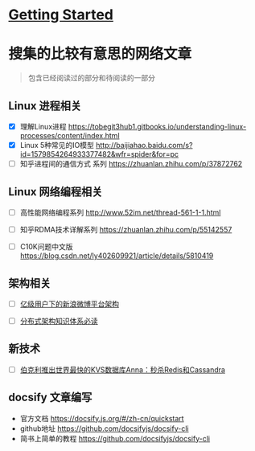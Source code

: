 # [Getting Started](/intro)


# 搜集的比较有意思的网络文章

> 包含已经阅读过的部分和待阅读的一部分

## Linux 进程相关
- [x] 理解Linux进程 https://tobegit3hub1.gitbooks.io/understanding-linux-processes/content/index.html
- [x] Linux 5种常见的IO模型 http://baijiahao.baidu.com/s?id=1579854264933377482&wfr=spider&for=pc
- [ ] 知乎进程间的通信方式 系列 https://zhuanlan.zhihu.com/p/37872762

## Linux 网络编程相关
- [ ] 高性能网络编程系列 http://www.52im.net/thread-561-1-1.html
- [ ] 知乎RDMA技术详解系列 https://zhuanlan.zhihu.com/p/55142557
- [ ] C10K问题中文版 https://blog.csdn.net/ly402609921/article/details/5810419


## 架构相关
- [ ] [亿级用户下的新浪微博平台架构](https://www.infoq.cn/article/weibo-platform-archieture)

- [ ] [分布式架构知识体系必读](https://mp.weixin.qq.com/s/izSkX-_3EShQnhc9DZatKg)

## 新技术
- [ ] [伯克利推出世界最快的KVS数据库Anna：秒杀Redis和Cassandra](
https://mp.weixin.qq.com/s/3WmGpZkEuSz-ox_2CPCsqg)

## docsify 文章编写
- 官方文档 https://docsify.js.org/#/zh-cn/quickstart
- github地址 https://github.com/docsifyjs/docsify-cli
- 简书上简单的教程 https://github.com/docsifyjs/docsify-cli
